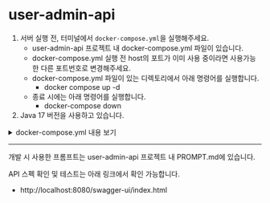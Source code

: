# user-admin-api

1. 서버 실행 전, 터미널에서 `docker-compose.yml`을 실행해주세요.
    - user-admin-api 프로젝트 내 docker-compose.yml 파일이 있습니다.
    - docker-compose.yml 실행 전 host의 포트가 이미 사용 중이라면 사용가능한 다른 포트번호로 변경해주세요.
    - docker-compose.yml 파일이 있는 디렉토리에서 아래 명령어를 실행합니다.
        - docker compose up -d
    - 종료 시에는 아래 명령어를 실행합니다.
        - docker-compose down
2. Java 17 버전을 사용하고 있습니다.

<details>
  <summary>docker-compose.yml 내용 보기</summary>

```yaml
services:
  zookeeper:
    image: wurstmeister/zookeeper
    container_name: zookeeper
    ports:
      - "2181:2181"

  kafka:
    image: wurstmeister/kafka
    container_name: kafka
    ports:
      - "9092:9092"
    environment:
      KAFKA_BROKER_ID: 1
      KAFKA_ZOOKEEPER_CONNECT: zookeeper:2181
      KAFKA_ADVERTISED_LISTENERS: PLAINTEXT://localhost:9092,PLAINTEXT_INTERNAL://kafka:9092
      KAFKA_LISTENERS: PLAINTEXT://0.0.0.0:9092,PLAINTEXT_INTERNAL://0.0.0.0:9093
      KAFKA_LISTENER_SECURITY_PROTOCOL_MAP: PLAINTEXT:PLAINTEXT,PLAINTEXT_INTERNAL:PLAINTEXT
      KAFKA_INTER_BROKER_LISTENER_NAME: PLAINTEXT_INTERNAL
      KAFKA_OFFSETS_TOPIC_REPLICATION_FACTOR: 1
    depends_on:
      - zookeeper

  kafka-ui:
    image: provectuslabs/kafka-ui:latest
    container_name: kafka-ui
    ports:
      - "8090:8080"
    environment:
      KAFKA_CLUSTERS_0_NAME: local
      KAFKA_CLUSTERS_0_BOOTSTRAPSERVERS: kafka:9093
      KAFKA_CLUSTERS_0_ZOOKEEPER: zookeeper:2181
    depends_on:
      - kafka
      - zookeeper

  redis:
    image: redis:latest
    container_name: redis
    ports:
      - "6379:6379"

  mysql:
    image: mysql:latest
    container_name: mysql
    ports:
      - "3306:3306"
    environment:
      MYSQL_ROOT_PASSWORD: 1234
      MYSQL_DATABASE: useradmin
```

</details>

---

개발 시 사용한 프롬프트는 user-admin-api 프로젝트 내 PROMPT.md에 있습니다.

API 스펙 확인 및 테스트는 아래 링크에서 확인 가능합니다.

- http://localhost:8080/swagger-ui/index.html